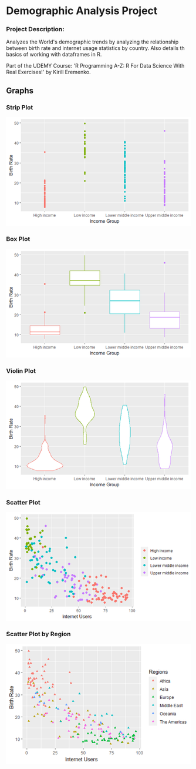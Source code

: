 # Demographic Analysis Project 

### Project Description: 
Analyzes the World's demographic trends by analyzing the relationship between birth rate and internet usage statistics by country. Also details th basics of working with dataframes in R. 

Part of the UDEMY Course: 'R Programming A-Z: R For Data Science With Real Exercises!' by Kirill Eremenko.

## Graphs 

### Strip Plot 
![alt text](https://github.com/sebasquirarte/R-Programming-A-Z/blob/main/Demographic-Analyisis-Project/Strip%20Plot.png)

### Box Plot 
![alt text](https://github.com/sebasquirarte/R-Programming-A-Z/blob/main/Demographic-Analyisis-Project/Box%20Plot.png)

### Violin Plot 
![alt text](https://github.com/sebasquirarte/R-Programming-A-Z/blob/main/Demographic-Analyisis-Project/Violin%20Plot.png)

### Scatter Plot 
![alt text](https://github.com/sebasquirarte/R-Programming-A-Z/blob/main/Demographic-Analyisis-Project/Scatter%20Plot.png)

### Scatter Plot by Region 
![alt text](https://github.com/sebasquirarte/R-Programming-A-Z/blob/main/Demographic-Analyisis-Project/Scatter%20Plot%20(Regions).png)
